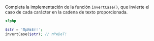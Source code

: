 
Completa la implementación de la función `invertCase()`, que invierte el caso de cada carácter en la cadena de texto proporcionada.

```php
<?php

$str = 'ПрИвЕт!';
invertCase($str); // пРиВеТ!
```
